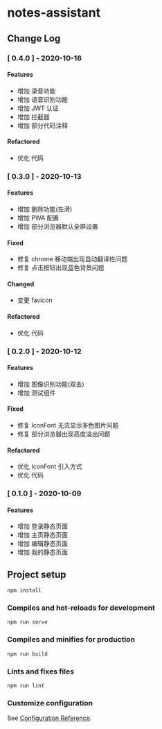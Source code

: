 # notes-assistant

## Change Log

### [ 0.4.0 ] - 2020-10-16

#### Features

* 增加 录音功能
* 增加 语音识别功能
* 增加 JWT 认证
* 增加 拦截器
* 增加 部分代码注释

#### Refactored

* 优化 代码

### [ 0.3.0 ] - 2020-10-13

#### Features

* 增加 删除功能(左滑)
* 增加 PWA 配置
* 增加 部分浏览器默认全屏设置

#### Fixed

* 修复 chrome 移动端出现自动翻译栏问题
* 修复 点击按钮出现蓝色背景问题

#### Changed

* 变更 favicon

#### Refactored

* 优化 代码

### [ 0.2.0 ] - 2020-10-12

#### Features

* 增加 图像识别功能(双击)
* 增加 测试组件

#### Fixed

* 修复 IconFont 无法显示多色图片问题
* 修复 部分浏览器出现高度溢出问题

#### Refactored

* 优化 IconFont 引入方式
* 优化 代码

### [ 0.1.0 ] - 2020-10-09

#### Features

* 增加 登录静态页面
* 增加 主页静态页面
* 增加 编辑静态页面
* 增加 我的静态页面

## Project setup
```
npm install
```

### Compiles and hot-reloads for development
```
npm run serve
```

### Compiles and minifies for production
```
npm run build
```

### Lints and fixes files
```
npm run lint
```

### Customize configuration
See [Configuration Reference](https://cli.vuejs.org/config/).

